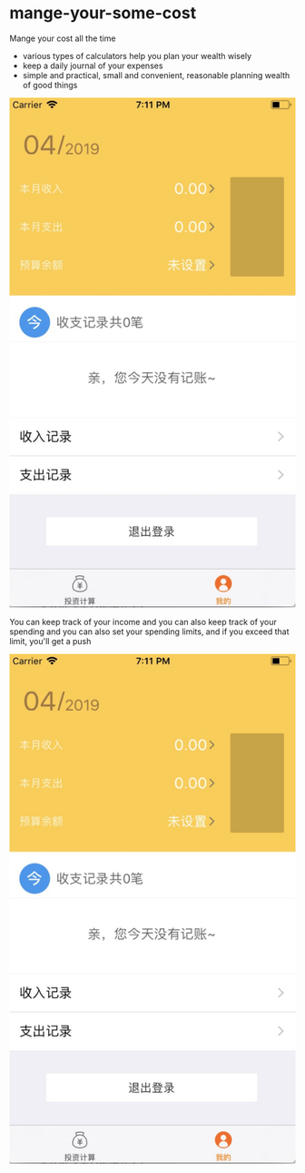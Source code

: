 # mange-your-some-cost

Mange your cost all the time
* various types of calculators help you plan your wealth wisely
* keep a daily journal of your expenses
* simple and practical, small and convenient, reasonable planning wealth of good things

![image](https://github.com/sjkjka/mange-your-some-cost/blob/master/31C4DC55-DE45-4C9B-BC79-A2D5813EE2C3.jpeg)

You can keep track of your income and you can also keep track of your spending and you can also set your spending limits, and if you exceed that limit, you'll get a push

![image](https://github.com/sjkjka/mange-your-some-cost/blob/master/31C4DC55-DE45-4C9B-BC79-A2D5813EE2C3.jpeg)

